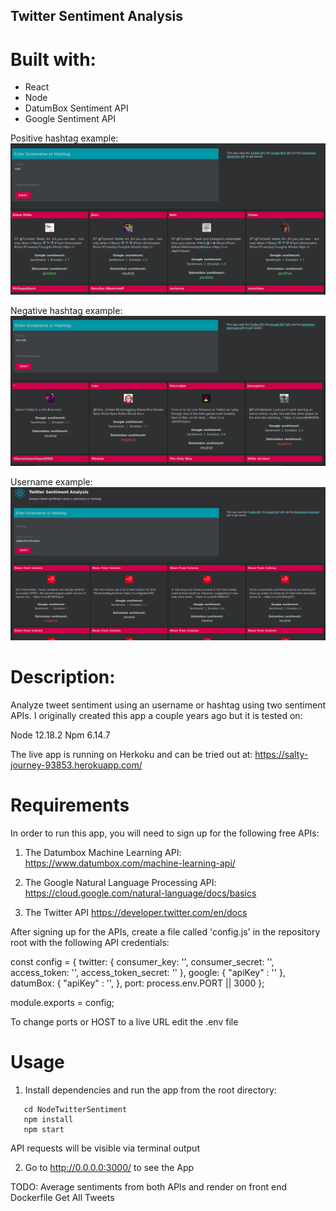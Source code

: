 ## Twitter Sentiment Analysis

# Built with:

- React
- Node
- DatumBox Sentiment API
- Google Sentiment API

Positive hashtag example:
![demo1](demo1.png)

Negative hashtag example:
![demo2](demo2.png)

Username example:
![demo3](demo3.png)


# Description:

Analyze tweet sentiment using an username or hashtag using two sentiment APIs. I originally created this app a couple years ago but it is tested on:

Node 12.18.2
Npm  6.14.7

The live app is running on Herkoku and can be tried out at: 
https://salty-journey-93853.herokuapp.com/

# Requirements

In order to run this app, you will need to sign up for the following free APIs:

1. The Datumbox Machine Learning API:
 https://www.datumbox.com/machine-learning-api/ 

2. The Google Natural Language Processing API:
   https://cloud.google.com/natural-language/docs/basics

3. The Twitter API https://developer.twitter.com/en/docs


After signing up for the APIs, create a file called 'config.js' in the repository root with the following API credentials:

const config = {
  twitter: {
    consumer_key: '',
    consumer_secret: '',
    access_token: '',
    access_token_secret: ''
  },
  google: {
    "apiKey" : ''
  },
  datumBox: {
    "apiKey" : '',
  },
  port: process.env.PORT || 3000
};

module.exports = config;

To change ports or HOST to a live URL edit the .env file

# Usage


1. Install dependencies and run the app from the root directory: 
```
   cd NodeTwitterSentiment
   npm install
   npm start
```

API requests will be visible via terminal output

2. Go to http://0.0.0.0:3000/ to see the App

TODO:
Average sentiments from both APIs and render on front end
Dockerfile
Get All Tweets
